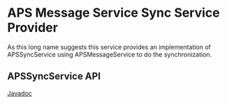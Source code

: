 # APS Message Service Sync Service Provider

As this long name suggests this service provides an implementation of APSSyncService using APSMessageService to do the synchronization. 

## APSSyncService API

[Javadoc](http://apidoc.natusoft.se/APS/se/natusoft/osgi/aps/api/net/sync/service/APSSyncService.html) 
